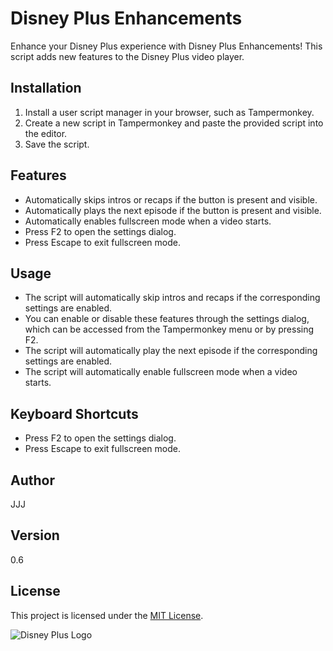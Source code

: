 # Disney Plus Enhancements

Enhance your Disney Plus experience with Disney Plus Enhancements! This script adds new features to the Disney Plus video player.

## Installation

1. Install a user script manager in your browser, such as Tampermonkey.
2. Create a new script in Tampermonkey and paste the provided script into the editor.
3. Save the script.

## Features

- Automatically skips intros or recaps if the button is present and visible.
- Automatically plays the next episode if the button is present and visible.
- Automatically enables fullscreen mode when a video starts.
- Press F2 to open the settings dialog.
- Press Escape to exit fullscreen mode.

## Usage

- The script will automatically skip intros and recaps if the corresponding settings are enabled.
- You can enable or disable these features through the settings dialog, which can be accessed from the Tampermonkey menu or by pressing F2.
- The script will automatically play the next episode if the corresponding settings are enabled.
- The script will automatically enable fullscreen mode when a video starts.

## Keyboard Shortcuts

- Press F2 to open the settings dialog.
- Press Escape to exit fullscreen mode.

## Author

JJJ

## Version

0.6

## License

This project is licensed under the [MIT License](https://choosealicense.com/licenses/mit/).

![Disney Plus Logo](https://www.google.com/s2/favicons?sz=64&domain=disneyplus.com)
